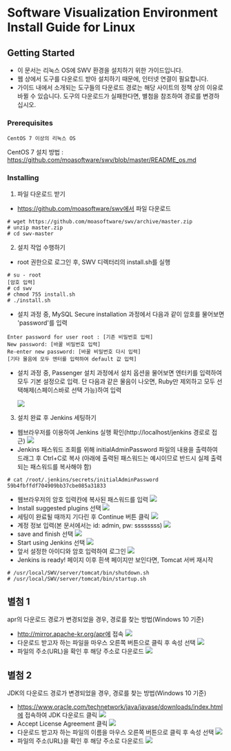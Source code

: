 ﻿# Software Visualization Environment Install Guide for Linux

## Getting Started

- 이 문서는 리눅스 OS에 SWV 환경을 설치하기 위한 가이드입니다.
- 웹 상에서 도구를 다운로드 받아 설치하기 때문에, 인터넷 연결이 필요합니다.
- 가이드 내에서 소개되는 도구들의 다운로드 경로는 해당 사이트의 정책 상의 이유로 바뀔 수 있습니다. 도구의 다운로드가 실패한다면, 별첨을 참조하여 경로를 변경하십시오.

### Prerequisites
```
CentOS 7 이상의 리눅스 OS
```
CentOS 7 설치 방법 : https://github.com/moasoftware/swv/blob/master/README_os.md

### Installing

1. 파일 다운로드 받기
- https://github.com/moasoftware/swv에서 파일 다운로드
```
# wget https://github.com/moasoftware/swv/archive/master.zip
# unzip master.zip
# cd swv-master
```

2. 설치 작업 수행하기
- root 권한으로 로그인 후, SWV 디렉터리의 install.sh를 실행
```
# su - root
[암호 입력]
# cd swv
# chmod 755 install.sh
# ./install.sh
```

- 설치 과정 중, MySQL Secure installation 과정에서 다음과 같이 암호를 물어보면 'password'를 입력

```
Enter password for user root : [기존 비밀번호 입력]
New password: [바꿀 비밀번호 입력]
Re-enter new password: [바꿀 비밀번호 다시 입력]
[기타 물음에 모두 엔터를 입력하여 default 값 입력]
```

- 설치 과정 중, Passenger 설치 과정에서 설치 옵션을 물어보면 엔터키를 입력하여 모두 기본 설정으로 입력. 단 다음과 같은 물음이 나오면, Ruby만 제외하고 모두 선택해제(스페이스바로 선택 가능)하여 입력

  ![](C:/Users/ws/Desktop/swv2/swv/images/011_rubysetting.jpg)



3. 설치 완료 후 Jenkins 세팅하기

- 웹브라우저를 이용하여 Jenkins 실행 확인(http://localhost/jenkins 경로로 접근)
  ![](C:/Users/ws/Desktop/swv2/swv/images/003_jenkinsresult1.jpg)
- Jenkins 패스워드 조회를 위해 initialAdminPassword 파일의 내용을 출력하여 드래그 후 Ctrl+C로 복사 (아래에 출력된 패스워드는 예시이므로 반드시 실제 출력되는 패스워드를 복사해야 함)

```
# cat /root/.jenkins/secrets/initialAdminPassword
59b4fbffdf704909bb37cbe085a31833

```

- 웹브라우저의 암호 입력칸에 복사된 패스워드를 입력
  ![](C:/Users/ws/Desktop/swv2/swv/images/004_jenkinsresult2.jpg)
- Install suggested plugins 선택
  ![](C:/Users/ws/Desktop/swv2/swv/images/005_jenkinsresult3.jpg)
- 세팅이 완료될 때까지 기다린 후 Continue 버튼 클릭
  ![](C:/Users/ws/Desktop/swv2/swv/images/006_jenkinsresult4.jpg)
- 계정 정보 입력(본 문서에서는 id: admin, pw: ssssssss)
  ![](C:/Users/ws/Desktop/swv2/swv/images/007_jenkinsresult5.jpg)
- save and finish 선택
  ![](C:/Users/ws/Desktop/swv2/swv/images/008_jenkinsresult6.jpg)
- Start using Jenkins 선택
  ![](C:/Users/ws/Desktop/swv2/swv/images/009_jenkinsresult7.jpg)
- 앞서 설정한 아이디와 암호 입력하여 로그인
  ![](C:/Users/ws/Desktop/swv2/swv/images/010_jenkinsresult8.jpg)
- Jenkins is ready! 페이지 이후 흰색 페이지만 보인다면, Tomcat 서버 재시작

```
# /usr/local/SWV/server/tomcat/bin/shutdown.sh
# /usr/local/SWV/server/tomcat/bin/startup.sh

```



## 별첨 1
apr의 다운로드 경로가 변경되었을 경우, 경로를 찾는 방법(Windows 10 기준)
- http://mirror.apache-kr.org/apr에 접속
![](images/013_aprsite1.jpg)
- 다운로드 받고자 하는 파일을 마우스 오른쪽 버튼으로 클릭 후 속성 선택
![](images/014_aprsite2.jpg)
- 파일의 주소(URL)을 확인 후 해당 주소로 다운로드
![](images/015_aprsite3.jpg)



## 별첨 2
JDK의 다운로드 경로가 변경되었을 경우, 경로를 찾는 방법(Windows 10 기준)
- https://www.oracle.com/technetwork/java/javase/downloads/index.html에 접속하여 JDK 다운로드 클릭
![](images/016_jdksite1.jpg)
- Accept License Agreement 클릭
![](images/017_jdksite2.jpg)
- 다운로드 받고자 하는 파일의 이름을 마우스 오른쪽 버튼으로 클릭 후 속성 선택
![](images/018_jdksite3.jpg)
- 파일의 주소(URL)을 확인 후 해당 주소로 다운로드
![](images/019_jdksite4.jpg)
